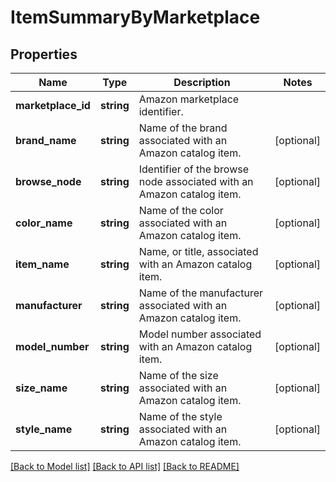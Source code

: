 # ItemSummaryByMarketplace

## Properties
Name | Type | Description | Notes
------------ | ------------- | ------------- | -------------
**marketplace_id** | **string** | Amazon marketplace identifier. | 
**brand_name** | **string** | Name of the brand associated with an Amazon catalog item. | [optional] 
**browse_node** | **string** | Identifier of the browse node associated with an Amazon catalog item. | [optional] 
**color_name** | **string** | Name of the color associated with an Amazon catalog item. | [optional] 
**item_name** | **string** | Name, or title, associated with an Amazon catalog item. | [optional] 
**manufacturer** | **string** | Name of the manufacturer associated with an Amazon catalog item. | [optional] 
**model_number** | **string** | Model number associated with an Amazon catalog item. | [optional] 
**size_name** | **string** | Name of the size associated with an Amazon catalog item. | [optional] 
**style_name** | **string** | Name of the style associated with an Amazon catalog item. | [optional] 

[[Back to Model list]](../README.md#documentation-for-models) [[Back to API list]](../README.md#documentation-for-api-endpoints) [[Back to README]](../README.md)


